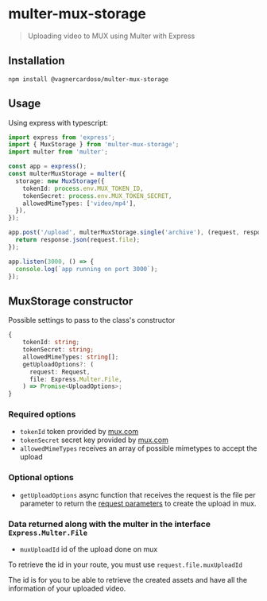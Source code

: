 # multer-mux-storage

> Uploading video to MUX using Multer with Express

## Installation

`npm install @vagnercardoso/multer-mux-storage`

## Usage

Using express with typescript:

```typescript
import express from 'express';
import { MuxStorage } from 'multer-mux-storage';
import multer from 'multer';

const app = express();
const multerMuxStorage = multer({
  storage: new MuxStorage({
    tokenId: process.env.MUX_TOKEN_ID,
    tokenSecret: process.env.MUX_TOKEN_SECRET,
    allowedMimeTypes: ['video/mp4'],
  }),
});

app.post('/upload', multerMuxStorage.single('archive'), (request, response) => {
  return response.json(request.file);
});

app.listen(3000, () => {
  console.log(`app running on port 3000`);
});
```

## MuxStorage constructor

Possible settings to pass to the class's constructor

```typescript
{
    tokenId: string;
    tokenSecret: string;
    allowedMimeTypes: string[];
    getUploadOptions?: (
      request: Request,
      file: Express.Multer.File,
    ) => Promise<UploadOptions>;
}
```

### Required options

- `tokenId` token provided by [mux.com](https://mux.com)
- `tokenSecret` secret key provided by [mux.com](https://mux.com)
- `allowedMimeTypes` receives an array of possible mimetypes to accept the upload

### Optional options

- `getUploadOptions` async function that receives the request is the file per parameter to return the [request parameters](https://docs.mux.com/api-reference/video#operation/create-direct-upload) to create the upload in mux.

### Data returned along with the multer in the interface `Express.Multer.File`

- `muxUploadId` id of the upload done on mux

To retrieve the id in your route, you must use `request.file.muxUploadId`

The id is for you to be able to retrieve the created assets and have all the information of your uploaded video.
